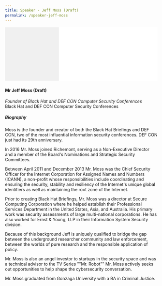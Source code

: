 ```yaml
---
title: Speaker - Jeff Moss (Draft)
permalink: /speaker-jeff-moss
---
```

![Alt text for image on Isomer site](/images/speakers/speaker-placeholder.jpg)

#### **Mr Jeff Moss (Draft)**

*Founder of Black Hat and DEF CON Computer Security Conferences*  
Black Hat and DEF CON Computer Security Conferences

##### **Biography**

Moss is the founder and creator of both the Black Hat Briefings and DEF CON, two of the most influential information security conferences. DEF CON just had its 29th anniversary.

In 2016 Mr. Moss joined Richemont, serving as a Non-Executive Director and a member of the Board's Nominations and Strategic Security Committees. 

Between April 2011 and December 2013 Mr. Moss was the Chief Security Officer for the Internet Corporation for Assigned Names and Numbers (ICANN), a non-profit whose responsibilities include coordinating and ensuring the security, stability and resiliency of the Internet's unique global identifiers as well as maintaining the root zone of the Internet.

Prior to creating Black Hat Briefings, Mr. Moss was a director at Secure Computing Corporation where he helped establish their Professional Services Department in the United States, Asia, and Australia. His primary work was security assessments of large multi-national corporations. He has also worked for Ernst & Young, LLP in their Information System Security division. 

Because of this background Jeff is uniquely qualified to bridge the gap between the underground researcher community and law enforcement, between the worlds of pure research and the responsible application of policy. 

Mr. Moss is also an angel investor to startups in the security space and was a technical advisor to the TV Series ""Mr. Robot"" Mr. Moss actively seeks out opportunities to help shape the cybersecurity conversation. 

Mr. Moss graduated from Gonzaga University with a BA in Criminal Justice.